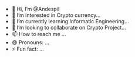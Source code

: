 - 👋 Hi, I’m @Andespil
- 👀 I’m interested in Crypto currency...
- 🌱 I’m currently learning Informatic Engineering...
- 💞️ I’m looking to collaborate on Crypto Project...
- 📫 How to reach me ...
- 😄 Pronouns: ...
- ⚡ Fun fact: ...

<!---
Andespil/Andespil is a ✨ special ✨ repository because its `README.md` (this file) appears on your GitHub profile.
You can click the Preview link to take a look at your changes.
--->
